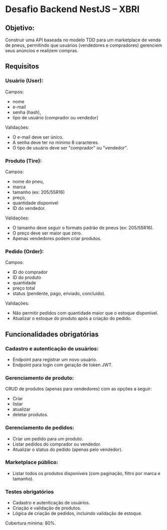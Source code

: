 # Desafio Backend NestJS – XBRI

## Objetivo: 

Construir uma API baseada no modelo TDD para um marketplace de venda de pneus, permitindo que usuários (vendedores e compradores) gerenciem seus anúncios e realizem compras.

## Requisitos

### Usuário (User):

Campos: 

- nome
- e-mail
- senha (hash), 
- tipo de usuário (comprador ou vendedor)

Validações:

- O e-mail deve ser único.
- A senha deve ter no mínimo 8 caracteres.
- O tipo de usuário deve ser "comprador" ou "vendedor".

### Produto (Tire):

Campos: 

- nome do pneu, 
- marca
- tamanho (ex: 205/55R16)
- preço, 
- quantidade disponível
- ID do vendedor.

Validações:

- O tamanho deve seguir o formato padrão de pneus (ex: 205/55R16).
- O preço deve ser maior que zero.
- Apenas vendedores podem criar produtos.

### Pedido (Order):

Campos: 

- ID do comprador
- ID do produto
- quantidade
- preço total
- status (pendente, pago, enviado, concluído).

Validações:

- Não permitir pedidos com quantidade maior que o estoque disponível.
- Atualizar o estoque do produto após a criação do pedido.

## Funcionalidades obrigatórias

### Cadastro e autenticação de usuários:
- Endpoint para registrar um novo usuário.
- Endpoint para login com geração de token JWT.

### Gerenciamento de produto:

CRUD de produtos (apenas para vendedores) com as opções a seguir:
- Criar 
- listar
- atualizar
- deletar produtos.

### Gerenciamento de pedidos:

- Criar um pedido para um produto.
- Listar pedidos do comprador ou vendedor.
- Atualizar o status do pedido (apenas pelo vendedor).

### Marketplace público:

- Listar todos os produtos disponíveis (com paginação, filtro por marca e tamanho).

### Testes obrigatórios

- Cadastro e autenticação de usuários.
- Criação e validação de produtos.
- Lógica de criação de pedidos, incluindo validação de estoque.

Cobertura mínima: 80%.